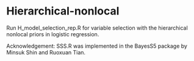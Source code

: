 # Hierarchical-nonlocal

Run H_model_selection_rep.R for variable selection with the hierarchical nonlocal priors in logistic regression.

Acknowledgement: SSS.R was implemented in the BayesS5 package by Minsuk Shin and Ruoxuan Tian.
